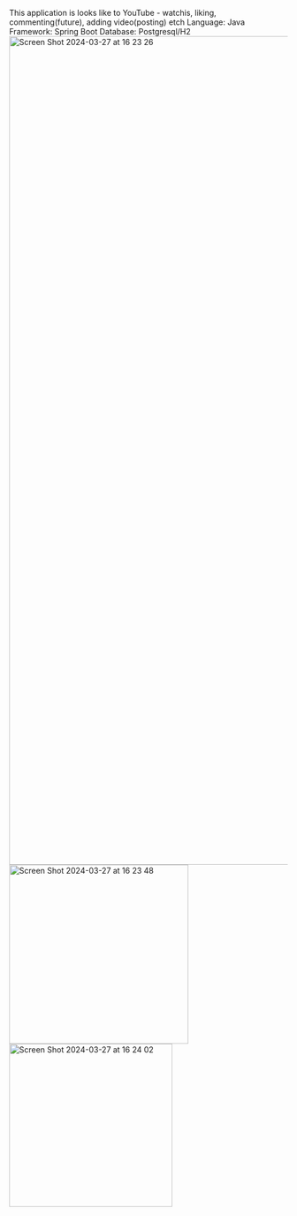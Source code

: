 This application is looks like to YouTube - watchis, liking, commenting(future), adding video(posting) etch
Language: Java
Framework: Spring Boot
Database: Postgresql/H2
<img width="1499" alt="Screen Shot 2024-03-27 at 16 23 26" src="https://github.com/MunarSarbashov/YouTube/assets/115638121/8a93e6e0-09a1-487c-a39b-ebeb3ede3e6c">
<img width="324" alt="Screen Shot 2024-03-27 at 16 23 48" src="https://github.com/MunarSarbashov/YouTube/assets/115638121/00d1e8c6-eb3f-4eeb-acba-dbf7a9fd93e8">
<img width="295" alt="Screen Shot 2024-03-27 at 16 24 02" src="https://github.com/MunarSarbashov/YouTube/assets/115638121/6976c5b2-d43c-4299-9f97-988c145bfb61">

